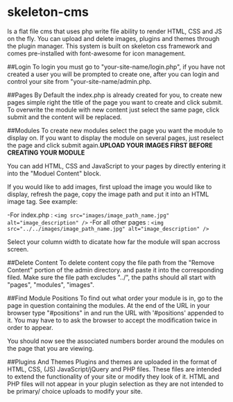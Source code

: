 # skeleton-cms
Is a flat file cms that uses php write file ability to render HTML, CSS and JS on the fly.  You can upload and delete images, plugins and themes through the plugin manager. This system is built on skeleton css framework and comes pre-installed with font-awesome for icon management. 

##Login
To login you must go to "your-site-name/login.php", if you have not created a user you will be prompted to create one, after you can login and control your site from "your-site-name/admin.php. 

##Pages
By Default the index.php is already created for you, to create new pages simple right the title of the page you want to create and click submit.  To overwrite the module with new content just select the same page, click submit and the content will be replaced.
		
##Modules
To create new modules select the page you want the module to display on. If you want to display the module on several pages, just reselect the page and click submit again.**UPLOAD YOUR IMAGES FIRST BEFORE CREATING YOUR MODULE**

You can add HTML, CSS and JavaScript to your pages by directly entering it into the "Moduel Content" block.</p>
If you would like to add images, first upload the image you would like to display, refresh the page, copy the image path and put it into an HTML image tag. See example:

-For index.php :  `<img src="images/image_path_name.jpg" alt="image_description" />`
-For all other pages : `<img src="../../images/image_path_name.jpg" alt="image_description" />`

Select your column width to dicatate how far the module will span accross screen.

##Delete Content
To delete content copy the file path from the "Remove Content" portion of the admin directory. and paste it into the corresponding filed. Make sure the file path excludes "../", the paths should all start with "pages", "modules", "images".

##Find Module Positions
To find out what order your module is in, go to the page in question containing the modules. At the end of the URL in your browser type "#positions" in and run the URL with '#positions' appended to it. You may have to to ask the browser to accept the modification twice in order to appear.

You should now see the associated numbers border around the modules on the page that you are viewing.

##Plugins And Themes
Plugins and themes are uploaded in the format of HTML, CSS, (JS) JavaScript/jQuery and PHP files. These files are intended to extend the functionality of your site or modify they look of it. HTML and PHP files will not appear in your plugin selection as they are not intended to be primary/ choice uploads to modify your site. 
